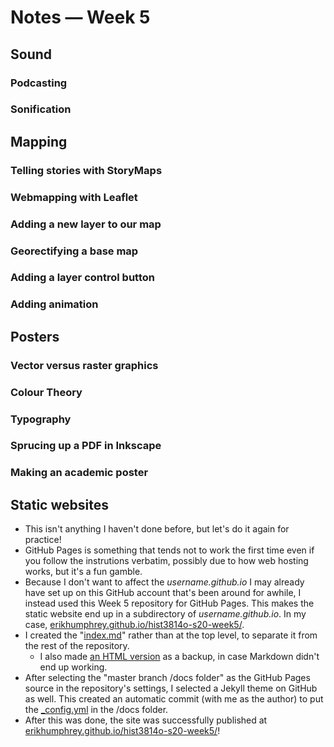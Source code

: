 # Notes — Week 5

## Sound

### Podcasting

### Sonification

## Mapping

### Telling stories with StoryMaps

### Webmapping with Leaflet

### Adding a new layer to our map

### Georectifying a base map

### Adding a layer control button

### Adding animation

## Posters

### Vector versus raster graphics

### Colour Theory

### Typography

### Sprucing up a PDF in Inkscape

### Making an academic poster

## Static websites

* This isn't anything I haven't done before, but let's do it again for practice!
* GitHub Pages is something that tends not to work the first time even if you follow the instrutions verbatim, possibly due to how web hosting works, but it's a fun gamble.
* Because I don't want to affect the *username.github.io* I may already have set up on this GitHub account that's been around for awhile, I instead used this Week 5 repository for GitHub Pages. This makes the static website end up in a subdirectory of *username.github.io*. In my case, [erikhumphrey.github.io/hist3814o-s20-week5/](https://erikhumphrey.github.io/hist3814o-s20-week5/).
* I created the "[index.md](docs/index.md)" rather than at the top level, to separate it from the rest of the repository.
  * I also made [an HTML version](static-websites/unused-index.html) as a backup, in case Markdown didn't end up working.
* After selecting the "master branch /docs folder" as the GitHub Pages source in the repository's settings, I selected a Jekyll theme on GitHub as well. This created an automatic commit (with me as the author) to put the [_config.yml](docs/_config.yml) in the /docs folder.
* After this was done, the site was successfully published at [erikhumphrey.github.io/hist3814o-s20-week5/](https://erikhumphrey.github.io/hist3814o-s20-week5/)!
